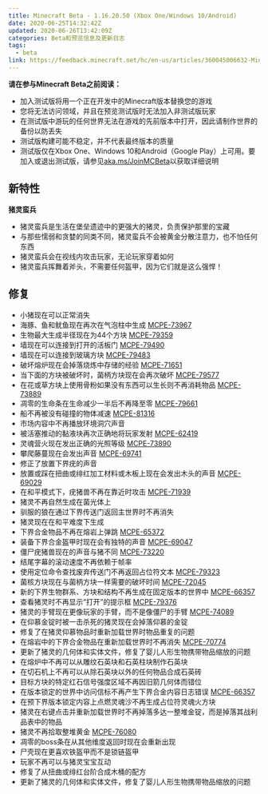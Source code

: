 ```yaml
---
title: Minecraft Beta - 1.16.20.50 (Xbox One/Windows 10/Android)
date: 2020-06-25T14:32:42Z
updated: 2020-06-26T13:42:09Z
categories: Beta和预览信息及更新日志
tags:
  - beta
link: https://feedback.minecraft.net/hc/en-us/articles/360045006632-Minecraft-Beta-1-16-20-50-Xbox-One-Windows-10-Android
---
```


**请在参与Minecraft Beta之前阅读：**

- 加入测试版将用一个正在开发中的Minecraft版本替换您的游戏
- 您将无法访问领域，并且在预览测试版时无法加入非测试版玩家
- 在测试版中游玩的任何世界无法在游戏的先前版本中打开，因此请制作世界的备份以防丢失
- 测试版构建可能不稳定，并不代表最终版本的质量
- 测试版仅在Xbox One、Windows 10和Android（Google Play）上可用。要加入或退出测试版，请参见[aka.ms/JoinMCBeta](https://aka.ms/JoinMCBeta)以获取详细说明

## **新特性**

**猪灵蛮兵**

- 猪灵蛮兵是生活在堡垒遗迹中的更强大的猪灵，负责保护那里的宝藏
- 与那些懦弱和贪婪的同类不同，猪灵蛮兵不会被黄金分散注意力，也不怕任何东西
- 猪灵蛮兵会在视线内攻击玩家，无论玩家穿着如何
- 猪灵蛮兵挥舞着斧头，不需要任何盔甲，因为它们就是这么强悍！

## **修复**

- 小猪现在可以正常消失
- 海豚、鱼和鱿鱼现在再次在气泡柱中生成 [MCPE-73967](https://bugs.mojang.com/browse/MCPE-73967)
- 生物最大生成半径现在为44个方块 [MCPE-79359](https://bugs.mojang.com/browse/MCPE-79359)
- 墙现在可以连接到打开的活板门 [MCPE-79490](https://bugs.mojang.com/browse/MCPE-79490)
- 墙现在可以连接到玻璃方块 [MCPE-79483](https://bugs.mojang.com/browse/MCPE-79483)
- 破坏熔炉现在会掉落烧炼中存储的经验 [MCPE-71651](https://bugs.mojang.com/browse/MCPE-71651)
- 当下面的方块被破坏时，菌柄方块现在会再次破坏 [MCPE-79577](https://bugs.mojang.com/browse/MCPE-79577)
- 在花或草方块上使用骨粉如果没有东西可以生长则不再消耗物品 [MCPE-73889](https://bugs.mojang.com/browse/MCPE-73889)
- 凋零的生命条在生命减少一半后不再降至零 [MCPE-79661](https://bugs.mojang.com/browse/MCPE-79661)
- 船不再被没有碰撞的物体减速 [MCPE-81316](https://bugs.mojang.com/browse/MCPE-81316)
- 市场内容中不再播放环境洞穴声音
- 被活塞推动的黏液块再次正确地将玩家发射 [MCPE-62419](https://bugs.mojang.com/browse/MCPE-62419)
- 灵魂营火现在发出正确的光照等级 [MCPE-73890](https://bugs.mojang.com/browse/MCPE-73890)
- 攀爬藤蔓现在会发出声音 [MCPE-69741](https://bugs.mojang.com/browse/MCPE-69741)
- 修正了放置下界疣的声音
- 放置或踩在扭曲或绯红加工材料或木板上现在会发出木头的声音 [MCPE-69029](https://bugs.mojang.com/browse/MCPE-69029)
- 在和平模式下，疣猪兽不再在靠近时攻击 [MCPE-71939](https://bugs.mojang.com/browse/MCPE-71939)
- 猪灵不再自然生成在菌光体上
- 驯服的狼在通过下界传送门返回主世界时不再消失
- 猪灵现在在和平难度下生成
- 下界合金物品不再在熔岩上弹跳 [MCPE-65372](https://bugs.mojang.com/browse/MCPE-65372)
- 装备下界合金盔甲时现在会有独特的声音 [MCPE-69047](https://bugs.mojang.com/browse/MCPE-69047)
- 僵尸疣猪兽现在的声音与猪不同 [MCPE-73220](https://bugs.mojang.com/browse/MCPE-73220)
- 结尾字幕的滚动速度不再依赖于帧率
- 使用定位命令查找废弃传送门不再返回占位符文本 [MCPE-79323](https://bugs.mojang.com/browse/MCPE-79323)
- 菌核方块现在与菌柄方块一样需要的破坏时间 [MCPE-72045](https://bugs.mojang.com/browse/MCPE-72045)
- 新的下界生物群系、方块和结构不再生成在固定版本的世界中 [MCPE-66357](https://bugs.mojang.com/browse/MCPE-66357)
- 查看猪灵时不再显示“打开”的提示框 [MCPE-79376](https://bugs.mojang.com/browse/MCPE-79376)
- 猪灵的手臂现在更像玩家的手臂，而不是像僵尸的手臂 [MCPE-74089](https://bugs.mojang.com/browse/MCPE-74089)
- 在仰慕金锭时被一击杀死的猪灵现在会掉落仰慕的金锭
- 修复了在猪灵仰慕物品时重新加载世界时物品重复的问题
- 在熔岩中的下界合金物品在重新加载世界时不再消失 [MCPE-70774](https://bugs.mojang.com/browse/MCPE-70774)
- 更新了猪灵的几何体和实体文件，修复了婴儿人形生物携带物品缩放的问题
- 在熔炉中不再可以从雕纹石英块和石英柱块制作石英块
- 在切石机上不再可以从除石英块以外的任何物品合成石英砖
- 目标方块的特定红石信号强度区域不再因旧箭几何体而错位
- 在版本锁定的世界中访问信标不再产生下界合金内容日志错误 [MCPE-66357](https://bugs.mojang.com/browse/MCPE-66357)
- 在预下界版本锁定内容上点燃灵魂沙不再生成占位符灵魂火方块
- 猪灵在右键点击并重新加载世界时不再掉落多达一整堆金锭，而是掉落其战利品表中的物品
- 猪灵不再拾取整堆黄金 [MCPE-76080](https://bugs.mojang.com/browse/MCPE-76080)
- 凋零的boss条在从其他维度返回时现在会重新出现
- 尸壳现在更喜欢铁盔甲而不是锁链盔甲
- 玩家不再可以与猪灵宝宝互动
- 修复了从扭曲或绯红台阶合成木桶的配方
- 更新了猪灵的几何体和实体文件，修复了婴儿人形生物携带物品缩放的问题
